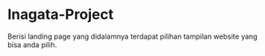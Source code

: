 # Inagata-Project
Berisi landing page yang didalamnya terdapat pilihan tampilan website yang bisa anda pilih.
